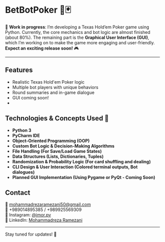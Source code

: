 # BetBotPoker 🎰🃏

🔨 **Work in progress**: I’m developing a Texas Hold’em Poker game using Python. Currently, the core mechanics and bot logic are almost finished (about 80%). The remaining part is the **Graphical User Interface (GUI)**, which I’m working on to make the game more engaging and user-friendly. **Expect an exciting release soon!** 🎮

---

## Features
- Realistic Texas Hold'em Poker logic
- Multiple bot players with unique behaviors
- Round summaries and in-game dialogue
- GUI coming soon!
- 
## Technologies & Concepts Used 🚀

- **Python 3**  
- **PyCharm IDE**
- **Object-Oriented Programming (OOP)**
- **Custom Bot Logic & Decision-Making Algorithms**
- **File Handling (For Save/Load Game States)**
- **Data Structures (Lists, Dictionaries, Tuples)**
- **Randomization & Probability Logic (For card shuffling and dealing)**
- **CLI Design & User Interaction (Colored terminal outputs, Bot dialogues)**
- **Planned GUI Implementation (Using Pygame or PyQt - Coming Soon)**  

## Contact
📧 mohammadrezaramezani50@gmail.com  
📱 +989014895385 / +989925569309  
📸 Instagram: [@imor.pv](https://instagram.com/imor.pv)  
💼 LinkedIn: [Mohammadreza Ramezani](https://www.linkedin.com/in/mohammadreza-ramezani-a5a5452b9)

---

Stay tuned for updates! 🚀
